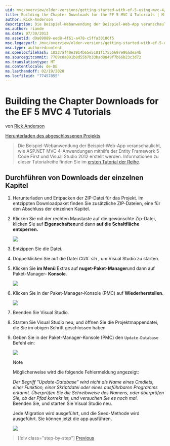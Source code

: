 ```yaml
---
uid: mvc/overview/older-versions/getting-started-with-ef-5-using-mvc-4/building-the-ef5-mvc4-chapter-downloads
title: Building the Chapter Downloads for the EF 5 MVC 4 Tutorials | Microsoft-Dokumentation
author: Rick-Anderson
description: Die Beispiel-Webanwendung der Beispiel-Web-App veranschaulicht, wie ASP.NET MVC 4-Anwendungen mithilfe der Entity Framework 5 Code First und Visual Studio erstellt werden...
ms.author: riande
ms.date: 07/30/2013
ms.assetid: d0a89089-eed8-4f61-a478-c5ffa30186f5
msc.legacyurl: /mvc/overview/older-versions/getting-started-with-ef-5-using-mvc-4/building-the-ef5-mvc4-chapter-downloads
msc.type: authoredcontent
ms.openlocfilehash: 10237af40e3914b65e5181f17555697e86adea4b
ms.sourcegitcommit: 7709c0a091b8d55b7b33bad8849f7b66b23c3d72
ms.translationtype: MT
ms.contentlocale: de-DE
ms.lasthandoff: 02/19/2020
ms.locfileid: "77457855"
---
```

# <a name="building-the-chapter-downloads-for-the-ef-5-mvc-4-tutorials"></a>Building the Chapter Downloads for the EF 5 MVC 4 Tutorials

von [Rick Anderson](https://twitter.com/RickAndMSFT)

[Herunterladen des abgeschlossenen Projekts](https://code.msdn.microsoft.com/Getting-Started-with-dd0e2ed8)

> Die Beispiel-Webanwendung der Beispiel-Web-App veranschaulicht, wie ASP.NET MVC 4-Anwendungen mithilfe der Entity Framework 5 Code First und Visual Studio 2012 erstellt werden. Informationen zu dieser Tutorialreihe finden Sie im [ersten Tutorial der Reihe](creating-an-entity-framework-data-model-for-an-asp-net-mvc-application.md).

## <a name="building-the-chapter-downloads"></a>Durchführen von Downloads der einzelnen Kapitel

1. Herunterladen und Entpacken der ZIP-Datei für das Projekt. Im entzippten Downloadpaket finden Sie zusätzliche ZIP-Dateien, eine für den Abschluss der einzelnen Kapitel.
2. Klicken Sie mit der rechten Maustaste auf die gewünschte Zip-Datei, klicken Sie auf **Eigenschaften**und dann **auf die Schaltfläche entsperren.**  
  
    ![](building-the-ef5-mvc4-chapter-downloads/_static/image1.png)
3. Entzippen Sie die Datei.
4. Doppelklicken Sie auf die Datei *CUX. sln* , um Visual Studio zu starten.
5. Klicken Sie **im Menü** Extras auf **nuget-Paket-Manager**und dann auf Paket-Manager- **Konsole**.  
  
    ![](building-the-ef5-mvc4-chapter-downloads/_static/image2.png)
6. Klicken Sie in der Paket-Manager-Konsole (PMC) auf **Wiederherstellen**.  
  
    ![](building-the-ef5-mvc4-chapter-downloads/_static/image3.png)
7. Beenden Sie Visual Studio.
8. Starten Sie Visual Studio neu, und öffnen Sie die Projektmappendatei, die Sie im obigen Schritt geschlossen haben
9. Geben Sie in der Paket-Manager-Konsole (PMC) den `Update-Database` Befehl ein:  
  
    ![](building-the-ef5-mvc4-chapter-downloads/_static/image4.png)  

    > [!NOTE]
    > Möglicherweise wird die folgende Fehlermeldung angezeigt:  
    >   
    >  *Der Begriff "Update-Database" wird nicht als Name eines Cmdlets, einer Funktion, einer Skriptdatei oder eines ausführbaren Programms erkannt. Überprüfen Sie die Schreibweise des Namens, oder überprüfen Sie, ob der Pfad korrekt ist, und versuchen Sie es noch mal.*  
    > Beenden Sie, und starten Sie Visual Studio neu.

    Jede Migration wird ausgeführt, und die Seed-Methode wird ausgeführt. Sie können jetzt die app ausführen.

    ![](building-the-ef5-mvc4-chapter-downloads/_static/image5.png)

> [!div class="step-by-step"]
> [Previous](advanced-entity-framework-scenarios-for-an-mvc-web-application.md)
